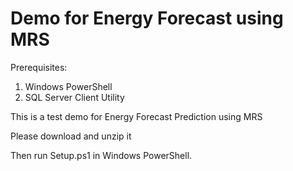 # Demo for Energy Forecast using MRS

Prerequisites:
1. Windows PowerShell
2. SQL Server Client Utility

This is a test demo for Energy Forecast Prediction using MRS 

Please download and unzip it

Then run Setup.ps1 in Windows PowerShell.